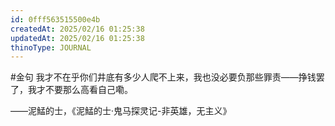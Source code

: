 ```yaml
---
id: 0fff563515500e4b
createdAt: 2025/02/16 01:25:38
updatedAt: 2025/02/16 01:25:38
thinoType: JOURNAL
---
```

#金句 我才不在乎你们井底有多少人爬不上来，我也没必要负那些罪责——挣钱罢了，我才不要那么高看自己嘞。

——泥鯭的士，《泥鯭的士·鬼马探灵记-非英雄，无主义》